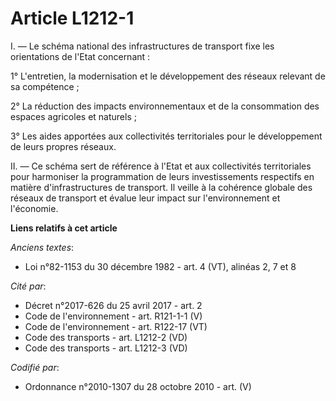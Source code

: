 # Article L1212-1

I. ― Le schéma national des infrastructures de transport fixe les orientations de l'Etat concernant :

1° L'entretien, la modernisation et le développement des réseaux relevant de sa compétence ;

2° La réduction des impacts environnementaux et de la consommation des espaces agricoles et naturels ;

3° Les aides apportées aux collectivités territoriales pour le développement de leurs propres réseaux.

II. ― Ce schéma sert de référence à l'Etat et aux collectivités territoriales pour harmoniser la programmation de leurs
investissements respectifs en matière d'infrastructures de transport. Il veille à la cohérence globale des réseaux de
transport et évalue leur impact sur l'environnement et l'économie.

**Liens relatifs à cet article**

_Anciens textes_:

  - Loi n°82-1153 du 30 décembre 1982 - art. 4 (VT), alinéas 2, 7 et 8

_Cité par_:

  - Décret n°2017-626 du 25 avril 2017 - art. 2
  - Code de l'environnement - art. R121-1-1 (V)
  - Code de l'environnement - art. R122-17 (VT)
  - Code des transports - art. L1212-2 (VD)
  - Code des transports - art. L1212-3 (VD)

_Codifié par_:

  - Ordonnance n°2010-1307 du 28 octobre 2010 - art. (V)
